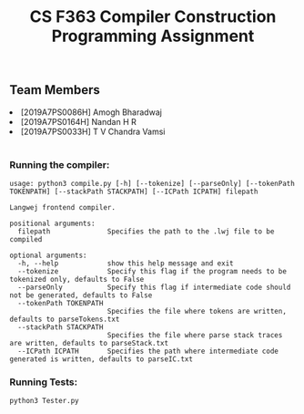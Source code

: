 <h1 align="center" style="text-decoration:none;"> 
    <b>CS F363 Compiler Construction</b>
    <br>
    Programming Assignment
</h1></center>
<br>

## Team Members

<li>[2019A7PS0086H] Amogh Bharadwaj </li>
<li>[2019A7PS0164H] Nandan H R </li>
<li>[2019A7PS0033H] T V Chandra Vamsi</li>

<br>

### Running the compiler:

```
usage: python3 compile.py [-h] [--tokenize] [--parseOnly] [--tokenPath TOKENPATH] [--stackPath STACKPATH] [--ICPath ICPATH] filepath

Langwej frontend compiler.

positional arguments:
  filepath              Specifies the path to the .lwj file to be compiled

optional arguments:
  -h, --help            show this help message and exit
  --tokenize            Specify this flag if the program needs to be tokenized only, defaults to False
  --parseOnly           Specify this flag if intermediate code should not be generated, defaults to False
  --tokenPath TOKENPATH
                        Specifies the file where tokens are written, defaults to parseTokens.txt
  --stackPath STACKPATH
                        Specifies the file where parse stack traces are written, defaults to parseStack.txt
  --ICPath ICPATH       Specifies the path where intermediate code generated is written, defaults to parseIC.txt
```

### Running Tests:

```bash
python3 Tester.py
```
